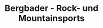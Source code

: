 ---
title: "Bergbader - Rock- und Mountainsports"
url: /augsburg/bergbader-rock-und-mountainsports/
shop: Sport
---